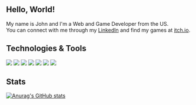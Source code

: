 ## Hello, World!

My name is John and I'm a Web and Game Developer from the US. <br>
You can connect with me through my [LinkedIn](https://www.linkedin.com/in/johnmarionsanchez/) and find my games at [itch.io](https://itch.io/profile/johncoding). <br>

## Technologies & Tools
![](https://img.shields.io/static/v1?message=Git&logo=git&labelColor=5c5c5c&color=1182c3&logoColor=white&label=%20)
![](https://img.shields.io/static/v1?message=HTML&logo=html5&labelColor=5c5c5c&color=1182c3&logoColor=white&label=%20)
![](https://img.shields.io/static/v1?message=CSS&logo=css3&labelColor=5c5c5c&color=1182c3&logoColor=white&label=%20)
![](https://img.shields.io/static/v1?message=JavaScript&logo=javascript&labelColor=5c5c5c&color=1182c3&logoColor=white&label=%20)
![](https://img.shields.io/static/v1?message=React&logo=react&labelColor=5c5c5c&color=1182c3&logoColor=white&label=%20)
![](https://img.shields.io/static/v1?message=Unity&logo=unity&labelColor=5c5c5c&color=1182c3&logoColor=white&label=%20)
![](https://img.shields.io/static/v1?message=CSharp&logo=c-sharp&labelColor=5c5c5c&color=1182c3&logoColor=white&label=%20)

## Stats
[![Anurag's GitHub stats](https://github-readme-stats.vercel.app/api?username=johnmarion1126&show_icons=true&theme=prussian)](https://github.com/anuraghazra/github-readme-stats)
